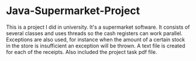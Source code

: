 # Java-Supermarket-Project
This is a project I did in university. It's a supermarket software.
It consists of several classes and uses threads so the cash registers
can work parallel. Exceptions are also used, for instance when the amount
of a certain stock in the store is insufficient an exception will be thrown.
A text file is created for each of the receipts.
Also included the project task pdf file.
